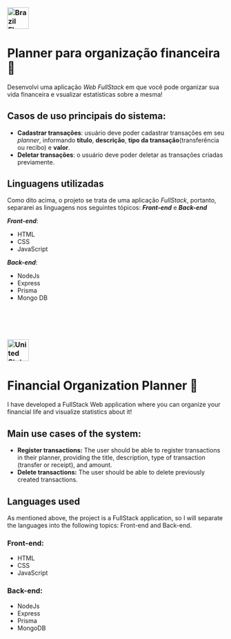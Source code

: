 ### <img src="https://upload.wikimedia.org/wikipedia/en/0/05/Flag_of_Brazil.svg" alt="Brazil Flag" width="50"/>
# Planner para organização financeira 🚀
Desenvolvi uma aplicação _Web FullStack_ em que você pode organizar sua vida financeira e vsualizar estatísticas sobre a mesma!

## Casos de uso principais do sistema: 
- **Cadastrar transações**:  usuário deve poder cadastrar transações em seu _planner_, informando **título**, **descrição**, **tipo da transação**(transferência ou recibo) e **valor**.
- **Deletar transações**: o usuário deve poder deletar as transações criadas previamente.

## Linguagens utilizadas
Como dito acima, o projeto se trata de uma aplicação _FullStack_, portanto, separarei as linguagens nos seguintes tópicos: **_Front-end_** e **_Back-end_**

**_Front-end_**:
- HTML
- CSS
- JavaScript
 
**_Back-end_**:
- NodeJs
- Express
- Prisma
- Mongo DB

<br>
<br>
<br>

### <img src="https://upload.wikimedia.org/wikipedia/en/a/a4/Flag_of_the_United_States.svg" alt="United States Flag" width="50"/>
# Financial Organization Planner 🚀
I have developed a FullStack Web application where you can organize your financial life and visualize statistics about it!

## Main use cases of the system:
- **Register transactions:** The user should be able to register transactions in their planner, providing the title, description, type of transaction (transfer or receipt), and amount.
- **Delete transactions:** The user should be able to delete previously created transactions.

## Languages used
As mentioned above, the project is a FullStack application, so I will separate the languages into the following topics: Front-end and Back-end.

### Front-end:
- HTML
- CSS
- JavaScript

### Back-end:
- NodeJs
- Express
- Prisma
- MongoDB

